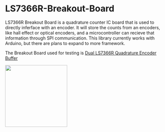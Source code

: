 # LS7366R-Breakout-Board
LS7366R Breakout Board is a quadrature counter IC board that is used to directly inferface with an encoder. It will store the counts from an encoders, like hall effect or optical encoders, and a microcontroller can recieve that information through SPI communication. This library currently works with Arduino, but there are plans to expand to more framework.

The Breakout Board used for testing is [Dual LS7366R Quadrature Encoder Buffer](https://www.superdroidrobots.com/electrical-parts/encoders-accessories/buffer-pull-up-boards/product=1523)

<img src="https://sdr-images.s3.us-east-2.amazonaws.com/products/TE/TE-183-002/TE-183-002_1_1920x1920.jpg" width="200" />
